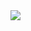 <img src="https://codeship.com/projects/af9f46c0-b21b-0133-8159-7e5a34091697/status?branch=master" />